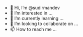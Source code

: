 - 👋 Hi, I’m @sudirmandev
- 👀 I’m interested in ...
- 🌱 I’m currently learning ...
- 💞️ I’m looking to collaborate on ...
- 📫 How to reach me ...

<!---
sudirmandev/sudirmandev is a ✨ special ✨ repository because its `README.md` (this file) appears on your GitHub profile.
You can click the Preview link to take a look at your changes.
--->
